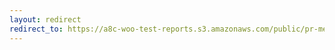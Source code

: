 ```yaml
---
layout: redirect
redirect_to: https://a8c-woo-test-reports.s3.amazonaws.com/public/pr-merge/43793/e2e/index.html
---
```

